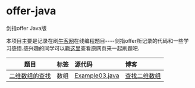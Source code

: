 # offer-java
剑指offer Java版

本项目主要是记录在刷[牛客网](https://www.nowcoder.com/)在线编程题目----剑指offer所记录的代码和一些学习感悟.感兴趣的同学可以戳[这里](https://www.nowcoder.com/ta/coding-interviews?page=1)查看原网页来一起刷题吧.

|题目|标签|源代码|博客|
|:--:|:--:|:--|:--|
|[二维数组的查找](https://www.nowcoder.com/ta/coding-interviews?page=1)|数组|[Example03.java](https://github.com/Lt-grint/offer-java/blob/master/src/offer/Example03.java)|[查找二维数组](https://github.com/Lt-grint/offer-java/blob/master/doc/%E6%9F%A5%E6%89%BE%E4%BA%8C%E7%BB%B4%E6%95%B0%E7%BB%84.md)|
